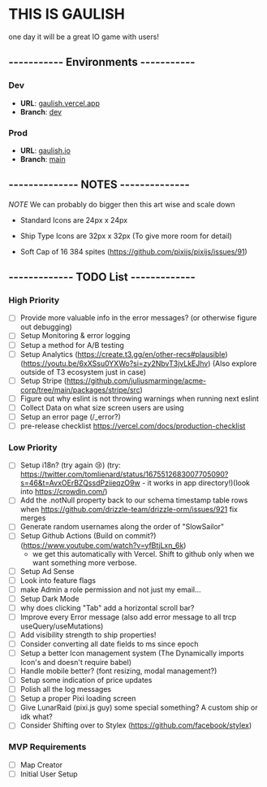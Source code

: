 # THIS IS GAULISH

one day it will be a great IO game with users!

## ----------- Environments -----------

### Dev

- **URL**: [gaulish.vercel.app](https://gaulish.vercel.app/)
- **Branch**: [dev](https://github.com/pmaier983/gaulish/tree/dev)

### Prod

- **URL**: [gaulish.io](https://gaulish.io/)
- **Branch**: [main](https://github.com/pmaier983/gaulish/tree/main)

## -------------- NOTES --------------

_NOTE_ We can probably do bigger then this art wise and scale down

- Standard Icons are 24px x 24px
- Ship Type Icons are 32px x 32px (To give more room for detail)

- Soft Cap of 16 384 spites (https://github.com/pixijs/pixijs/issues/91)

## ------------- TODO List -------------

### High Priority

- [ ] Provide more valuable info in the error messages? (or otherwise figure out debugging)
- [ ] Setup Monitoring & error logging
- [ ] Setup a method for A/B testing
- [ ] Setup Analytics (https://create.t3.gg/en/other-recs#plausible) (https://youtu.be/6xXSsu0YXWo?si=zy2NbvT3jvLkEJhv) (Also explore outside of T3 ecosystem just in case)
- [ ] Setup Stripe (https://github.com/juliusmarminge/acme-corp/tree/main/packages/stripe/src)
- [ ] Figure out why eslint is not throwing warnings when running next eslint
- [ ] Collect Data on what size screen users are using
- [ ] Setup an error page (/\_error?)
- [ ] pre-release checklist https://vercel.com/docs/production-checklist

### Low Priority

- [ ] Setup i18n? (try again :cry:) (try: https://twitter.com/tomlienard/status/1675512683007705090?s=46&t=AvxOErBZQssdPziieqzO9w - it works in app directory!)(look into https://crowdin.com/)
- [ ] Add the .notNull property back to our schema timestamp table rows when https://github.com/drizzle-team/drizzle-orm/issues/921 fix merges
- [ ] Generate random usernames along the order of "SlowSailor"
- [ ] Setup Github Actions (Build on commit?) (https://www.youtube.com/watch?v=yfBtjLxn_6k)
  - we get this automatically with Vercel. Shift to github only when we want something more verbose.
- [ ] Setup Ad Sense
- [ ] Look into feature flags
- [ ] make Admin a role permission and not just my email...
- [ ] Setup Dark Mode
- [ ] why does clicking "Tab" add a horizontal scroll bar?
- [ ] Improve every Error message (also add error message to all trcp useQuery/useMutations)
- [ ] Add visibility strength to ship properties!
- [ ] Consider converting all date fields to ms since epoch
- [ ] Setup a better Icon management system (The Dynamically imports Icon's and doesn't require babel)
- [ ] Handle mobile better? (font resizing, modal management?)
- [ ] Setup some indication of price updates
- [ ] Polish all the log messages
- [ ] Setup a proper Pixi loading screen
- [ ] Give LunarRaid (pixi.js guy) some special something? A custom ship or idk what?
- [ ] Consider Shifting over to Stylex (https://github.com/facebook/stylex)

### MVP Requirements

- [ ] Map Creator
- [ ] Initial User Setup
